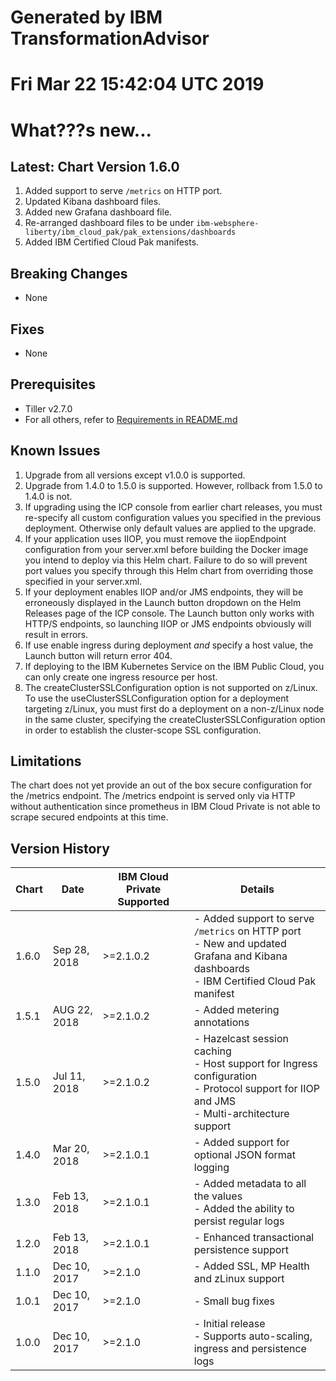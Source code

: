 # Generated by IBM TransformationAdvisor
# Fri Mar 22 15:42:04 UTC 2019
# What???s new...

## Latest: Chart Version 1.6.0

1. Added support to serve `/metrics` on HTTP port.
1. Updated Kibana dashboard files.
1. Added new Grafana dashboard file.
1. Re-arranged dashboard files to be under `ibm-websphere-liberty/ibm_cloud_pak/pak_extensions/dashboards`
1. Added IBM Certified Cloud Pak manifests.

## Breaking Changes
  - None

## Fixes
  - None

## Prerequisites
  - Tiller v2.7.0
  - For all others, refer to [Requirements in README.md](/stable/ibm-websphere-liberty/README.md)

## Known Issues

1. Upgrade from all versions except v1.0.0 is supported.
1. Upgrade from 1.4.0 to 1.5.0 is supported. However, rollback from 1.5.0 to 1.4.0 is not.
1. If upgrading using the ICP console from earlier chart releases, you must re-specify all custom configuration values you specified in the previous deployment.  Otherwise only default values are applied to the upgrade.
1. If your application uses IIOP, you must remove the iiopEndpoint configuration from your server.xml before building the Docker image you intend to deploy via this Helm chart. Failure to do so will prevent port values you specify through this Helm chart from overriding those specified in your server.xml.
1. If your deployment enables IIOP and/or JMS endpoints, they will be erroneously displayed in the Launch button dropdown on the Helm Releases page of the ICP console. The Launch button only works with HTTP/S endpoints, so launching IIOP or JMS endpoints obviously will result in errors.
1. If use enable ingress during deployment _and_ specify a host value, the Launch button will return error 404.
1. If deploying to the IBM Kubernetes Service on the IBM Public Cloud, you can only create one ingress resource per host.
1. The createClusterSSLConfiguration option is not supported on z/Linux. To use the useClusterSSLConfiguration option for a deployment targeting z/Linux, you must first do a deployment on a non-z/Linux node in the same cluster, specifying the createClusterSSLConfiguration option in order to establish the cluster-scope SSL configuration.

## Limitations

The chart does not yet provide an out of the box secure configuration for the /metrics endpoint.  The /metrics endpoint is served only via HTTP without authentication since prometheus in IBM Cloud Private is not able to scrape secured endpoints at this time.

## Version History

| Chart | Date          | IBM Cloud Private Supported | Details                      |
| ----- | ------------- | --------------------------- | ---------------------------- |
| 1.6.0 | Sep 28, 2018  | >=2.1.0.2                   | - Added support to serve `/metrics` on HTTP port  <br/>                                                                       - New and updated Grafana and Kibana dashboards <br/> - IBM Certified Cloud Pak manifest     |
| 1.5.1 | AUG 22, 2018  | >=2.1.0.2                   | - Added metering annotations                          |
| 1.5.0 | Jul 11, 2018  | >=2.1.0.2                   | - Hazelcast session caching <br/> - Host support for Ingress configuration <br/> - Protocol support for IIOP and JMS  <br/>  - Multi-architecture support                          |
| 1.4.0 | Mar 20, 2018  | >=2.1.0.1                   | - Added support for optional JSON format logging    |
| 1.3.0 | Feb 13, 2018  | >=2.1.0.1                   | - Added metadata to all the values <br/> - Added the ability to persist regular logs          |
| 1.2.0 | Feb 13, 2018  | >=2.1.0.1                   | - Enhanced transactional persistence support          |
| 1.1.0 | Dec 10, 2017  | >=2.1.0                     | - Added SSL, MP Health and zLinux support             |
| 1.0.1 | Dec 10, 2017  | >=2.1.0                     | - Small bug fixes                                     |
| 1.0.0 | Dec 10, 2017  | >=2.1.0                     | - Initial release  <br/>  - Supports auto-scaling, ingress and persistence logs |
